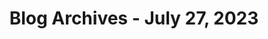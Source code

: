 ---
layout: category
title: "Blog Archives - July 27, 2023" 
category: "year-2023"
lang: en
permalink: '/category/2023/07/27/'
pagination:
    enabled: true
    category: ["year-2023", "month-07", "day-27"]
    permalink: /page/:num/
    locale: en
---